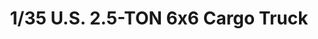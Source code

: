---
layout: product
title: "1/35 U.S. 2.5-TON 6x6 Cargo Truck"
price: "4500" 
desc: "Maketa"
img_path: "/assets/img/TAM35218.webp"
brand: "Tamiya"
available: false
special_offer: false
new: false
soon: false
cat: "010000"
subcat: "010300"
subsubcat: "0N/A"
sifra: "TAM35218"
popular: false
spec: false
---